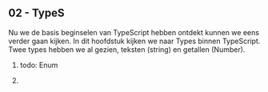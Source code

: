 ## 02 - TypeS

Nu we de basis beginselen van TypeScript hebben ontdekt kunnen we eens verder gaan kijken. In dit hoofdstuk kijken we naar Types binnen TypeScript.
Twee types hebben we al gezien, teksten (string) en getallen (Number).

1. todo: Enum

2. 